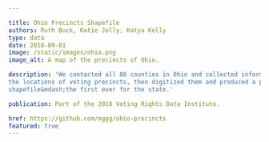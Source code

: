 ```yaml
---

title: Ohio Precincts Shapefile
authors: Ruth Buck, Katie Jolly, Katya Kelly
type: data
date: 2018-09-01
image: /static/images/ohio.png
image_alt: A map of the precincts of Ohio.

description: 'We contacted all 88 counties in Ohio and collected information about
the locations of voting precincts, then digitized them and produced a publicly available
shapefile&mdash;the first ever for the state.'

publication: Part of the 2018 Voting Rights Data Institute.

href: https://github.com/mggg/ohio-precincts
featured: true
---
```


